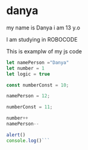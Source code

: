 # danya
my name is Danya
i am 13 y.o

I am studying in ROBOCODE

This is examplw of my js code
``` javascript
let namePerson ="Danya"
let number = 1
let logic = true

const numberConst = 10;

namePerson = 12;

numberConst = 11;

number++
namePerson--

alert()
console.log()```
